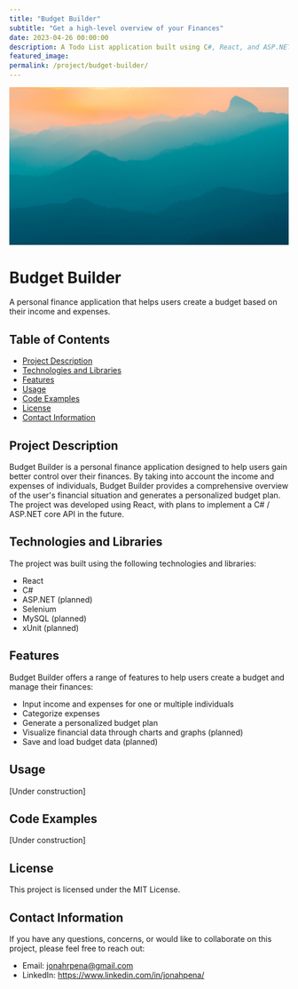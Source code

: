 ```yaml
---
title: "Budget Builder"
subtitle: "Get a high-level overview of your Finances"
date: 2023-04-26 00:00:00
description: A Todo List application built using C#, React, and ASP.NET Core to demonstrate the implementation and testing of CRUD operations in a web application.
featured_image:
permalink: /project/budget-builder/
---
```


![](/images/demo/demo-landscape.jpg)

# Budget Builder

A personal finance application that helps users create a budget based on their income and expenses.

## Table of Contents

- [Project Description](#project-description)
- [Technologies and Libraries](#technologies-and-libraries)
- [Features](#features)
- [Usage](#usage)
- [Code Examples](#code-examples)
- [License](#license)
- [Contact Information](#contact-information)

## Project Description

Budget Builder is a personal finance application designed to help users gain better control over their finances. By taking into account the income and expenses of individuals, Budget Builder provides a comprehensive overview of the user's financial situation and generates a personalized budget plan. The project was developed using React, with plans to implement a C# / ASP.NET core API in the future.

## Technologies and Libraries

The project was built using the following technologies and libraries:

- React
- C#
- ASP.NET (planned)
- Selenium
- MySQL (planned)
- xUnit (planned)

## Features

Budget Builder offers a range of features to help users create a budget and manage their finances:

- Input income and expenses for one or multiple individuals
- Categorize expenses
- Generate a personalized budget plan
- Visualize financial data through charts and graphs (planned)
- Save and load budget data (planned)

## Usage

[Under construction]

## Code Examples

[Under construction]

## License

This project is licensed under the MIT License.

## Contact Information

If you have any questions, concerns, or would like to collaborate on this project, please feel free to reach out:

- Email: jonahrpena@gmail.com
- LinkedIn: https://www.linkedin.com/in/jonahpena/
